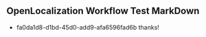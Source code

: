 ## OpenLocalization Workflow Test MarkDown
* fa0da1d8-d1bd-45d0-add9-afa6596fad6b 
thanks!<!--HONumber=Mar16_HO3-->
